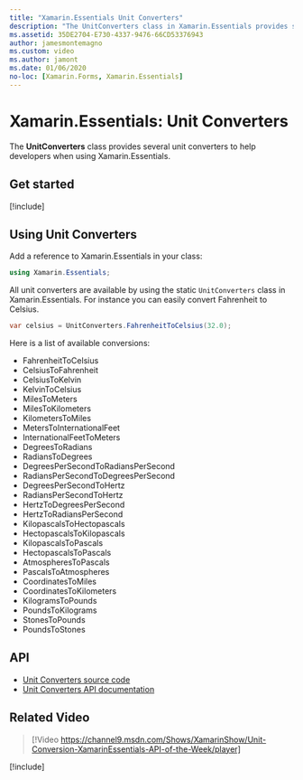 ```yaml
---
title: "Xamarin.Essentials Unit Converters"
description: "The UnitConverters class in Xamarin.Essentials provides several unit converters to help developers when using Xamarin.Essentials."
ms.assetid: 35DE2704-E730-4337-9476-66CD53376943
author: jamesmontemagno
ms.custom: video
ms.author: jamont
ms.date: 01/06/2020
no-loc: [Xamarin.Forms, Xamarin.Essentials]
---
```


# Xamarin.Essentials: Unit Converters

The **UnitConverters** class provides several unit converters to help developers when using Xamarin.Essentials.

## Get started

[!include[](~/essentials/includes/get-started.md)]

## Using Unit Converters

Add a reference to Xamarin.Essentials in your class:

```csharp
using Xamarin.Essentials;
```

All unit converters are available by using the static `UnitConverters` class in Xamarin.Essentials. For instance you can easily convert Fahrenheit to Celsius.

```csharp
var celsius = UnitConverters.FahrenheitToCelsius(32.0);
```

Here is a list of available conversions:

- FahrenheitToCelsius
- CelsiusToFahrenheit
- CelsiusToKelvin
- KelvinToCelsius
- MilesToMeters
- MilesToKilometers
- KilometersToMiles
- MetersToInternationalFeet
- InternationalFeetToMeters
- DegreesToRadians
- RadiansToDegrees
- DegreesPerSecondToRadiansPerSecond
- RadiansPerSecondToDegreesPerSecond
- DegreesPerSecondToHertz
- RadiansPerSecondToHertz
- HertzToDegreesPerSecond
- HertzToRadiansPerSecond
- KilopascalsToHectopascals
- HectopascalsToKilopascals
- KilopascalsToPascals
- HectopascalsToPascals
- AtmospheresToPascals
- PascalsToAtmospheres
- CoordinatesToMiles
- CoordinatesToKilometers
- KilogramsToPounds
- PoundsToKilograms
- StonesToPounds
- PoundsToStones

## API

- [Unit Converters source code](https://github.com/xamarin/Essentials/tree/main/Xamarin.Essentials/Types/UnitConverters.shared.cs)
- [Unit Converters API documentation](xref:Xamarin.Essentials.UnitConverters)

## Related Video

> [!Video https://channel9.msdn.com/Shows/XamarinShow/Unit-Conversion-XamarinEssentials-API-of-the-Week/player]

[!include[](~/essentials/includes/xamarin-show-essentials.md)]
